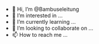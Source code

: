 - 👋 Hi, I’m @Bambuseleitung
- 👀 I’m interested in ...
- 🌱 I’m currently learning ...
- 💞️ I’m looking to collaborate on ...
- 📫 How to reach me ...

<!---
Bambuseleitung/Bambuseleitung is a ✨ special ✨ repository because its `README.md` (this file) appears on your GitHub profile.
You can click the Preview link to take a look at your changes.
--->
